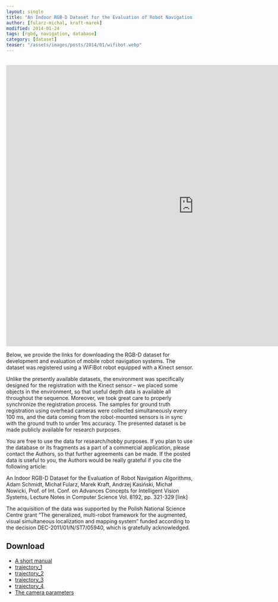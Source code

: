 ```yaml
---
layout: single
title: "An Indoor RGB-D Dataset for the Evaluation of Robot Navigation Algorithms"
author: [fularz-michal, kraft-marek]
modified: 2014-01-24
tags: [rgbd, navigation, database]
category: [dataset]
teaser: "/assets/images/posts/2014/01/wifibot.webp"
---
```


<BR>
<iframe width="1007" height="755" src="https://www.youtube.com/embed/XIJvHiWisAc" title="YouTube video player" frameborder="0" allow="accelerometer; autoplay; clipboard-write; encrypted-media; gyroscope; picture-in-picture" allowfullscreen></iframe>

Below, we provide the links for downloading the RGB-D dataset for development and evaluation of mobile robot navigation systems. The dataset was registered using a WiFiBot robot equipped with a Kinect sensor. 

Unlike the presently available datasets, the environment was specifically designed for the registration with the Kinect sensor – we placed some objects in the environment, so that useful depth data is available all throughout the sequence. Moreover, we took great care to properly synchronize the registration process. The samples for ground truth registration using overhead cameras were collected simultaneously every 100 ms,  and the data coming from the robot-mounted sensors is in sync with the ground truth to under 1ms accuracy.  The presented dataset is be made publicly available for research purposes.

You are free to use the data for research/hobby purposes. If you plan to use the database or its fragments as a part of a commercial application, please contact the Authors, so that further agreements can be made. If the posted data is useful to you, the Authors would be really grateful if you cite the following article:

An Indoor RGB-D Dataset for the Evaluation of Robot Navigation Algorithms, Adam Schmidt, Michał Fularz, Marek Kraft, Andrzej Kasiński, Michał Nowicki, Prof. of Int. Conf. on Advances Concepts for Intelligent Vision Systems, Lecture Notes in Computer Science Vol. 8192, pp. 321-329 [link]

The acquisition of the data was  supported by the Polish National Science Centre grant  “The generalized, multi-robot framework for the augmented, visual simultaneous localization and mapping system” funded according to the decision DEC-2011/01/N/ST7/05940, which is gratefully acknowledged.

## Download

* [A short manual](http://fpga.cie.put.poznan.pl/PUT_RGBD_database/PUT_RGBD_database.pdf)
* [trajectory_1](http://fpga.cie.put.poznan.pl/PUT_RGBD_database/trajectory_1.zip)
* [trajectory_2](http://fpga.cie.put.poznan.pl/PUT_RGBD_database/trajectory_2.zip)
* [trajectory_3](http://fpga.cie.put.poznan.pl/PUT_RGBD_database/trajectory_3.zip)
* [trajectory_4](http://fpga.cie.put.poznan.pl/PUT_RGBD_database/trajectory_4.zip)
* [The camera parameters](http://fpga.cie.put.poznan.pl/PUT_RGBD_database/camera_data.txt)
